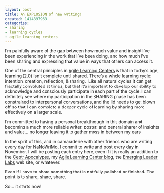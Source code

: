 ```yaml
---
layout: post
title: An EXPLOSION of new writing!
created: 1414897963
categories:
- sharing
- learning cycles
- agile learning centers
---
```

<p>I&rsquo;m painfully aware of the gap between how much value and insight I&rsquo;ve been experiencing in the work that I&rsquo;ve been doing, and how much I&rsquo;ve been sharing and expressing that value in ways that others can access it.</p><p>One of the central principles in <a href="http://nyc.AgileLearningCenters.org">Agile Learning Centers</a> is that in today&rsquo;s age, learning (2.0) isn&rsquo;t complete until shared. There&rsquo;s a whole learning cycle: intention, creation, reflection, &amp; sharing.&nbsp; Like all natural cycles it can get fractally convoluted at times, but that it&rsquo;s important to develop our ability to acknowledge and consciously participate in each part of the cycle. I can definitely see where my participation in the SHARING phase has been constrained to interpersonal conversations, and the lid needs to get blown off so that I can complete a deeper cycle of learning by sharing more effectively on a larger scale.</p><p>I&rsquo;m committed to having a personal breakthrough in this domain and becoming a much more reliable writer, poster, and general sharer of insights and value&hellip; no longer leaving it to gather moss in between my ears.</p><p>In the spirit of this, and in camaraderie with other friends who are writing every day for <a href="http://NaNoWriMo.org">NaNoWriMo</a>, I commit to write and post every day in November. I will be posting each entry here, even if it is really an addition to the <a href="https://docs.google.com/document/d/1Line362Wm0zMOZcEZMqPYfHqNS4XIVyVsP7SS_4jE2o/edit#">Ceptr Apocalypse</a>, my <a href="http://artbrock.AgileLearningCenters.org">Agile Learning Center blog</a>, the <a href="http://EmergingLeaderLabs.org">Emerging Leader Labs</a> web site, or whatever.</p><p>Even if I have to share something that is not fully polished or finished. The point is to share, share, share.</p><p>So&hellip; it starts now!</p>
